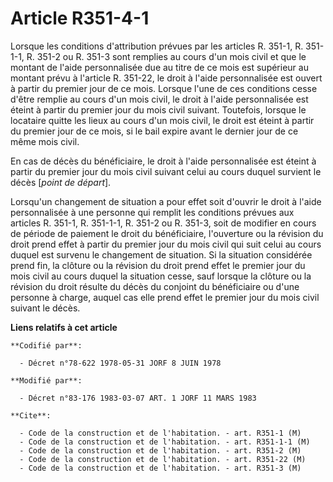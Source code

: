 # Article R351-4-1

Lorsque les conditions d'attribution prévues par les articles R. 351-1, R. 351-1-1, R. 351-2 ou R. 351-3 sont remplies au
cours d'un mois civil et que le montant de l'aide personnalisée due au titre de ce mois est supérieur au montant prévu à
l'article R. 351-22, le droit à l'aide personnalisée est ouvert à partir du premier jour de ce mois. Lorsque l'une de ces
conditions cesse d'être remplie au cours d'un mois civil, le droit à l'aide personnalisée est éteint à partir du premier jour
du mois civil suivant. Toutefois, lorsque le locataire quitte les lieux au cours d'un mois civil, le droit est éteint à
partir du premier jour de ce mois, si le bail expire avant le dernier jour de ce même mois civil.

En cas de décès du bénéficiaire, le droit à l'aide personnalisée est éteint à partir du premier jour du mois civil suivant
celui au cours duquel survient le décès [*point de départ*].

Lorsqu'un changement de situation a pour effet soit d'ouvrir le droit à l'aide personnalisée à une personne qui remplit les
conditions prévues aux articles R. 351-1, R. 351-1-1, R. 351-2 ou R. 351-3, soit de modifier en cours de période de paiement
le droit du bénéficiaire, l'ouverture ou la révision du droit prend effet à partir du premier jour du mois civil qui suit
celui au cours duquel est survenu le changement de situation. Si la situation considérée prend fin, la clôture ou la révision
du droit prend effet le premier jour du mois civil au cours duquel la situation cesse, sauf lorsque la clôture ou la révision
du droit résulte du décès du conjoint du bénéficiaire ou d'une personne à charge, auquel cas elle prend effet le premier jour
du mois civil suivant le décès.

**Liens relatifs à cet article**

	**Codifié par**:

	  - Décret n°78-622 1978-05-31 JORF 8 JUIN 1978

	**Modifié par**:

	  - Décret n°83-176 1983-03-07 ART. 1 JORF 11 MARS 1983

	**Cite**:

	  - Code de la construction et de l'habitation. - art. R351-1 (M)
	  - Code de la construction et de l'habitation. - art. R351-1-1 (M)
	  - Code de la construction et de l'habitation. - art. R351-2 (M)
	  - Code de la construction et de l'habitation. - art. R351-22 (M)
	  - Code de la construction et de l'habitation. - art. R351-3 (M)
